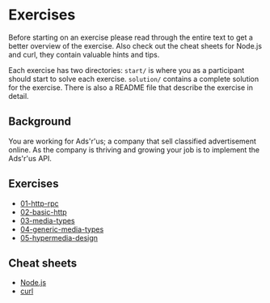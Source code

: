 Exercises
=========

Before starting on an exercise please read through the entire text to
get a better overview of the exercise. Also check out the cheat sheets
for Node.js and curl, they contain valuable hints and tips.

Each exercise has two directories: `start/` is where you as a
participant should start to solve each exercise. `solution/` contains
a complete solution for the exercise. There is also a README file that
describe the exercise in detail.

Background
----------

You are working for Ads'r'us; a company that sell classified
advertisement online. As the company is thriving and growing your job
is to implement the Ads'r'us API.

Exercises
---------

 * [01-http-rpc](01-http-rpc/README.md)
 * [02-basic-http](02-basic-http/README.md)
 * [03-media-types](03-media-types/README.md)
 * [04-generic-media-types](04-generic-media-types/README.md)
 * [05-hypermedia-design](05-hypermedia-design/README.md)

Cheat sheets
------------

 * [Node.js](node-cheat-sheet.md)
 * [curl](curl-cheat-sheet.md)
